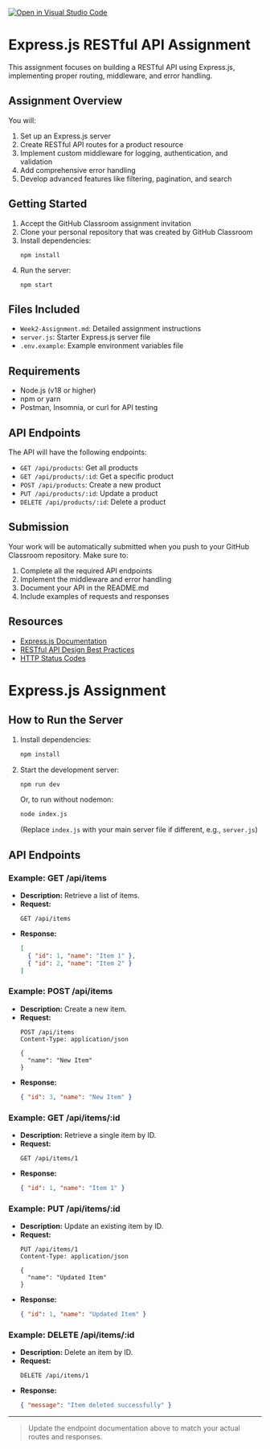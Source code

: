 [![Open in Visual Studio Code](https://classroom.github.com/assets/open-in-vscode-2e0aaae1b6195c2367325f4f02e2d04e9abb55f0b24a779b69b11b9e10269abc.svg)](https://classroom.github.com/online_ide?assignment_repo_id=19792957&assignment_repo_type=AssignmentRepo)
# Express.js RESTful API Assignment

This assignment focuses on building a RESTful API using Express.js, implementing proper routing, middleware, and error handling.

## Assignment Overview

You will:
1. Set up an Express.js server
2. Create RESTful API routes for a product resource
3. Implement custom middleware for logging, authentication, and validation
4. Add comprehensive error handling
5. Develop advanced features like filtering, pagination, and search

## Getting Started

1. Accept the GitHub Classroom assignment invitation
2. Clone your personal repository that was created by GitHub Classroom
3. Install dependencies:
   ```
   npm install
   ```
4. Run the server:
   ```
   npm start
   ```

## Files Included

- `Week2-Assignment.md`: Detailed assignment instructions
- `server.js`: Starter Express.js server file
- `.env.example`: Example environment variables file

## Requirements

- Node.js (v18 or higher)
- npm or yarn
- Postman, Insomnia, or curl for API testing

## API Endpoints

The API will have the following endpoints:

- `GET /api/products`: Get all products
- `GET /api/products/:id`: Get a specific product
- `POST /api/products`: Create a new product
- `PUT /api/products/:id`: Update a product
- `DELETE /api/products/:id`: Delete a product

## Submission

Your work will be automatically submitted when you push to your GitHub Classroom repository. Make sure to:

1. Complete all the required API endpoints
2. Implement the middleware and error handling
3. Document your API in the README.md
4. Include examples of requests and responses

## Resources

- [Express.js Documentation](https://expressjs.com/)
- [RESTful API Design Best Practices](https://restfulapi.net/)
- [HTTP Status Codes](https://developer.mozilla.org/en-US/docs/Web/HTTP/Status)

# Express.js Assignment

## How to Run the Server

1. Install dependencies:
   ```bash
   npm install
   ```
2. Start the development server:
   ```bash
   npm run dev
   ```
   Or, to run without nodemon:
   ```bash
   node index.js
   ```
   (Replace `index.js` with your main server file if different, e.g., `server.js`)

## API Endpoints

### Example: GET /api/items
- **Description:** Retrieve a list of items.
- **Request:**
  ```http
  GET /api/items
  ```
- **Response:**
  ```json
  [
    { "id": 1, "name": "Item 1" },
    { "id": 2, "name": "Item 2" }
  ]
  ```

### Example: POST /api/items
- **Description:** Create a new item.
- **Request:**
  ```http
  POST /api/items
  Content-Type: application/json

  {
    "name": "New Item"
  }
  ```
- **Response:**
  ```json
  { "id": 3, "name": "New Item" }
  ```

### Example: GET /api/items/:id
- **Description:** Retrieve a single item by ID.
- **Request:**
  ```http
  GET /api/items/1
  ```
- **Response:**
  ```json
  { "id": 1, "name": "Item 1" }
  ```

### Example: PUT /api/items/:id
- **Description:** Update an existing item by ID.
- **Request:**
  ```http
  PUT /api/items/1
  Content-Type: application/json

  {
    "name": "Updated Item"
  }
  ```
- **Response:**
  ```json
  { "id": 1, "name": "Updated Item" }
  ```

### Example: DELETE /api/items/:id
- **Description:** Delete an item by ID.
- **Request:**
  ```http
  DELETE /api/items/1
  ```
- **Response:**
  ```json
  { "message": "Item deleted successfully" }
  ```

---

> Update the endpoint documentation above to match your actual routes and responses.